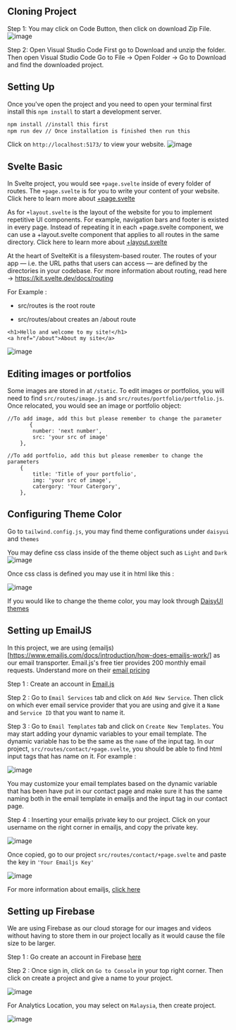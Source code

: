 ## Cloning Project 
Step 1: You may click on Code Button, then click on download Zip File.
![image](https://github.com/cl3mentch/innovus/assets/31813377/2b437249-ae4e-4125-aa13-55d1a6e10164)

Step 2: Open Visual Studio Code
First go to Download and unzip the folder. Then open Visual Studio Code Go to File -> Open Folder -> Go to Download and find the downloaded project.




## Setting Up
Once you've open the project and you need to open your terminal first install this  `npm install` to start a development server.

```bash
npm install //install this first
npm run dev // Once installation is finished then run this
```

Click on `http://localhost:5173/` to view your website.
![image](https://github.com/cl3mentch/innovus/assets/31813377/7ee25007-c035-4474-bb39-ccac7d6abcab)


## Svelte Basic
In Svelte project, you would see `+page.svelte` inside of every folder of routes. The `+page.svelte` is for you to write your content of your website. Click here to learn more about [+page.svelte](https://learn.svelte.dev/tutorial/pages)


As for `+layout.svelte` is the layout of the website for you to implement repetitive UI components. For example, navigation bars and footer is existed in every page. Instead of repeating it in each +page.svelte component, we can use a +layout.svelte component that applies to all routes in the same directory. Click here to learn more about [+layout.svelte](https://learn.svelte.dev/tutorial/layouts)

At the heart of SvelteKit is a filesystem-based router. The routes of your app — i.e. the URL paths that users can access — are defined by the directories in your codebase.
For more information about routing, read here -> https://kit.svelte.dev/docs/routing


For Example :
- src/routes is the root route
* src/routes/about creates an /about route

```
<h1>Hello and welcome to my site!</h1>
<a href="/about">About my site</a>
```
![image](https://github.com/cl3mentch/innovus/assets/31813377/4199ffcc-0709-489f-ba10-af3533ee092d)


## Editing images or portfolios
Some images are stored in at `/static`. To edit images or portfolios, you will need to find `src/routes/image.js` and `src/routes/portfolio/portfolio.js`. Once relocated, you would see an image or portfolio object:


```
//To add image, add this but please remember to change the parameter
       {
		number: 'next number',
		src: 'your src of image'
	},
```


```
//To add portfolio, add this but please remember to change the parameters
    {
        title: 'Title of your portfolio',
        img: 'your src of image',
        catergory: 'Your Catergory',
    },
```




## Configuring Theme Color 
Go to `tailwind.config.js`, you may find theme configurations under `daisyui` and `themes`

You may define css class inside of the theme object such as `Light` and `Dark`
![image](https://github.com/cl3mentch/innovus/assets/31813377/2c092f75-613e-4401-be86-74f4ac8a5a83)


Once css class is defined you may use it in html like this :


![image](https://github.com/cl3mentch/innovus/assets/31813377/de903ff9-9908-4fc2-8327-87603ca3098e)


If you would like to change the theme color, you may look through [DaisyUI themes](https://daisyui.com/docs/themes/)


## Setting up EmailJS
In this project, we are using (emailjs)[https://www.emailjs.com/docs/introduction/how-does-emailjs-work/] as our email transporter. Email.js's free tier provides 200 monthly email requests. Understand more on their [email pricing](https://www.emailjs.com/pricing/)


Step 1 : Create an account in [Email.js](https://dashboard.emailjs.com/sign-up) 


Step 2 : Go to `Email Services` tab and click on `Add New Service`. Then click on which ever email service provider that you are using and give it a `Name` and `Service ID` that you want to name it.


Step 3 : Go to `Email Templates` tab and click on `Create New Templates`. You may start adding your dynamic variables to your email template. The dynamic variable has to be the same as the `name` of the input tag. In our project, `src/routes/contact/+page.svelte`, you should be able to find html input tags that has name on it. For example :


![image](https://github.com/cl3mentch/innovus/assets/31813377/75c2d8c4-4653-43ab-bf6f-b655d610ddcb)

You may customize your email templates based on the dynamic variable that has been have put in our contact page and make sure it has the same naming both in the email template in emailjs and the input tag in our contact page.


Step 4 : Inserting your emailjs private key to our project. Click on your username on the right corner in emailjs, and copy the private key.


![image](https://github.com/cl3mentch/innovus/assets/31813377/20e5723f-d034-43e2-bb15-03524a9154ac)


Once copied, go to our project  `src/routes/contact/+page.svelte` and paste the key in `'Your Emailjs Key'`


![image](https://github.com/cl3mentch/innovus/assets/31813377/851af635-4a97-463d-802b-5ac927310e79)


For more information about emailjs, [click here](https://www.emailjs.com/docs/introduction/how-does-emailjs-work/) 


## Setting up Firebase
We are using Firebase as our cloud storage for our images and videos without having to store them in our project locally as it would cause the file size to be larger.


Step 1 : Go create an account in Firebase [here](https://firebase.google.com/)

Step 2 : Once sign in, click on `Go to Console` in your top right corner. Then click on create a project and give a name to your project. 


![image](https://github.com/cl3mentch/innovus/assets/31813377/f8c54629-08df-4824-af37-73b333fbfeb3)


For Analytics Location, you may select on `Malaysia`, then create project.


![image](https://github.com/cl3mentch/innovus/assets/31813377/f08ea986-7c05-4d37-8698-d6bf9974484b)






